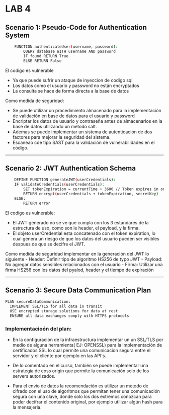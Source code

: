 # LAB 4

## Scenario 1: Pseudo-Code for Authentication System 

```bash
    FUNCTION authenticateUser(username, password):
        QUERY database WITH username AND password
        IF found RETURN True
        ELSE RETURN False
```

El codigo es vulnerable 
- Ya que puede sufrir un ataque de inyeccion de codigo sql
- Los datos como el usuario y password no están encryptados
- La consulta se hace de forma directa a la base de datos

Como medida de seguridad:
- Se puede utilizar un procedimiento almacenado para la implementación de validación en base de datos para el usuario y password 
- Encriptar los datos de usuario y contraseña antes de almacenarlos en la base de datos utilizando un metodo salt.
- Ademas se puede implementar un sistema de autenticación de dos factores para mejorar la seguridad del sistema.
- Escaneao cde tipo SAST para la validación de vulnerabilidades en el código.

-------------------------------------------------------------------------------------------------------

## Scenario 2: JWT Authentication Schema

```bash
    DEFINE FUNCTION generateJWT(userCredentials):
    IF validateCredentials(userCredentials):
        SET tokenExpiration = currentTime + 3600 // Token expires in one hour
        RETURN encrypt(userCredentials + tokenExpiration, secretKey)
    ELSE:
        RETURN error
```

El codigo es vulnerable:
   
- El JWT generado no se ve que cumpla con los 3 estandares de la estructura de uso, como son le header, el payload, y la firma.
- El objeto userCredential esta concatenado con el token expiration, lo cual genera un riesgo de que los datos del usuario pueden ser visibles despues de que se decifre el JWT.
    

Como medida de seguridad implementar en la generación del JWT lo siguiente
        - Header: Definir tipo de algoritmo HS256 de typo JWT 
        - Payload: No agregar datos sensibles relacionados con el usuario 
        - Firma: Utilizar una firma HS256 con los datos del pyalod, header y el tiempo de expiración


-------------------------------------------------------------------------------------------------------


## Scenario 3: Secure Data Communication Plan

```bash
PLAN secureDataCommunication:
  IMPLEMENT SSL/TLS for all data in transit
  USE encrypted storage solutions for data at rest
  ENSURE all data exchanges comply with HTTPS protocols
```

### Implementacioón del plan:

- En la configuración de la infraestructura implementar un un SSL/TLS por medio de alguna herramienta( EJ: OPENSSL) para la implementación de certificados SSL lo cual permite una comunicacion segura entre el servidor y el cliente por ejemplo en las API's.

- De lo comentado en el curso, también se puede implementar una estrategia de coss origin que permite la comunicación solo de los servers autorizados. 

- Para el envio de datos la recomendación es utilizar un metodo de cifrado  con el uso de algoritmos que permitan tener una comunicación segura con una clave, donde solo los dos extremos conozcan para poder decifrar el contenido original, por ejemplo utilizar algún hash para la mensajeria.

